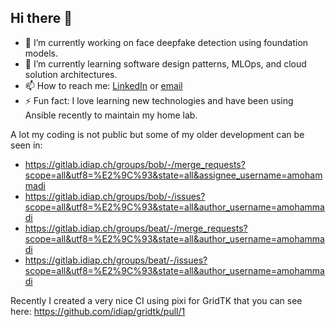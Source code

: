 ## Hi there 👋

<!--
**183amir/183amir** is a ✨ _special_ ✨ repository because its `README.md` (this file) appears on your GitHub profile.

Here are some ideas to get you started:

- 🔭 I’m currently working on ...
- 🌱 I’m currently learning ...
- 👯 I’m looking to collaborate on ...
- 🤔 I’m looking for help with ...
- 💬 Ask me about ...
- 📫 How to reach me: ...
- 😄 Pronouns: ...
- ⚡ Fun fact: ...
-->
- 🔭 I’m currently working on face deepfake detection using foundation models.
- 🌱 I’m currently learning software design patterns, MLOps, and cloud solution architectures.
- 📫 How to reach me: [LinkedIn](https://www.linkedin.com/in/amirmohammadi) or [email](183.amir@gmail.com)
- ⚡ Fun fact: I love learning new technologies and have been using Ansible recently to maintain my home lab.

A lot my coding is not public but some of my older development can be seen in:
* https://gitlab.idiap.ch/groups/bob/-/merge_requests?scope=all&utf8=%E2%9C%93&state=all&assignee_username=amohammadi
* https://gitlab.idiap.ch/groups/bob/-/issues?scope=all&utf8=%E2%9C%93&state=all&author_username=amohammadi
* https://gitlab.idiap.ch/groups/beat/-/merge_requests?scope=all&utf8=%E2%9C%93&state=all&author_username=amohammadi
* https://gitlab.idiap.ch/groups/beat/-/issues?scope=all&utf8=%E2%9C%93&state=all&author_username=amohammadi

Recently I created a very nice CI using pixi for GridTK that you can see here: https://github.com/idiap/gridtk/pull/1
